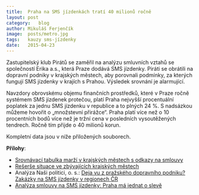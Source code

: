 ```yaml
---
title:	Praha na SMS jízdenkách tratí 40 milionů ročně
layout:	post
category:	blog
author:	Mikuláš Ferjenčík
image:	posts/metro.jpg
tags:	kauzy sms-jízdenky
date:	2015-04-23
---
```


Zastupitelský klub Pirátů se zaměřil na analýzu smluvních vztahů se společností Erika a.s., která Praze dodává SMS jízdenky. Piráti se obrátili na dopravní podniky v krajských městech, aby porovnali podmínky, za kterých fungují SMS jízdenky v krajích s Prahou. Výsledek srovnání je alarmující. 

Navzdory obrovskému objemu finančních prostředků, které v Praze ročně systémem SMS jízdenek protečou, platí Praha nejvyšší procentuální poplatek za jednu SMS jízdenku v republice a to plných 24 %. S nadsázkou můžeme hovořit o „množstevní přirážce“. Praha platí více než o 10 procentních bodů více než je tržní cena v posledních vysoutěžených tendrech. Ročně tím přijde o 40 milionů korun.

Kompletní data jsou v níže přiložených souborech.

**Přílohy**:

* [Srovnávací tabulka marží v krajských městech s odkazy na smlouvy][tabulka]
* [Rešerše situace ve zbývajících krajských městech][reserse]
* Analýza Naši politici, o. s.: [Deja vu z pražského dopravního podniku? Zakázky na SMS jízdenky v regionech ČR][nasi-politici]
* [Analýza smlouvy na SMS jízdenky: Praha má jednat o slevě][post]



[reserse]: /assets/pdf/reserse.pdf
[nasi-politici]: http://www.nasipolitici.cz/cs/kauzy/detail/99-kauza-sms-jizdenek-pokracuje/download/32-nasi-politici-o-s-analyza-zakazek-na-sluzbu-sms-jizdenkek-v-regionech-ceske-republiky-pdf
[tabulka]: /assets/pdf/marze.pdf
[post]: http://praha.pirati.cz/smlouva-na-sms-jizdenky.html
